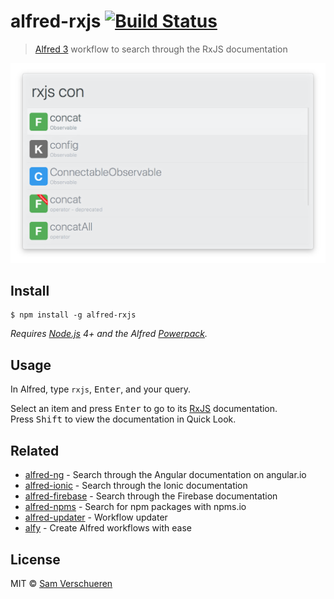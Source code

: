 # alfred-rxjs [![Build Status](https://travis-ci.org/SamVerschueren/alfred-rxjs.svg?branch=master)](https://travis-ci.org/SamVerschueren/alfred-rxjs)

> [Alfred 3](https://www.alfredapp.com/) workflow to search through the RxJS documentation

<img src="screenshot.png" width="694">


## Install

```
$ npm install -g alfred-rxjs
```

*Requires [Node.js](https://nodejs.org) 4+ and the Alfred [Powerpack](https://www.alfredapp.com/powerpack/).*


## Usage

In Alfred, type `rxjs`, <kbd>Enter</kbd>, and your query.

Select an item and press <kbd>Enter</kbd> to go to its [RxJS](http://reactivex.io/rxjs) documentation.<br>
Press <kbd>Shift</kbd> to view the documentation in Quick Look.


## Related

- [alfred-ng](https://github.com/SamVerschueren/alfred-ng) - Search through the Angular documentation on angular.io
- [alfred-ionic](https://github.com/SamVerschueren/alfred-ionic) - Search through the Ionic documentation
- [alfred-firebase](https://github.com/SamVerschueren/alfred-firebase) - Search through the Firebase documentation
- [alfred-npms](https://github.com/sindresorhus/alfred-npms) - Search for npm packages with npms.io
- [alfred-updater](https://github.com/samverschueren/alfred-updater) - Workflow updater
- [alfy](https://github.com/sindresorhus/alfy) - Create Alfred workflows with ease


## License

MIT © [Sam Verschueren](https://github.com/SamVerschueren)
